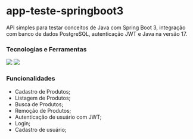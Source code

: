 # app-teste-springboot3

API simples para testar conceitos de Java com Spring Boot 3, integração com banco de dados PostgreSQL, autenticação JWT e Java na versão 17.

### Tecnologias e Ferramentas
 <img src="https://img.shields.io/badge/JAVA-blue?style=for-the-badge&logo=java&logoColor=black"> <img src="https://img.shields.io/badge/postgresql-008B8B?style=for-the-badge&logo=postgresql&logoColor=white">
 

 ### Funcionalidades

 - Cadastro de Produtos;
 - Listagem de Produtos;
 - Busca de Produtos;
 - Remoção de Produtos;
 - Autenticação de usuário com JWT;
 - Login;
 - Cadastro de usuário;